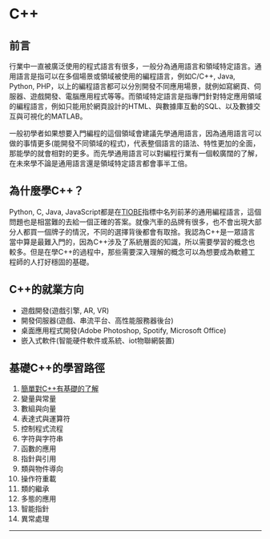 # C++
## 前言
行業中一直被廣泛使用的程式語言有很多，一般分為通用語言和領域特定語言。通用語言是指可以在多個場景或領域被使用的編程語言，例如C/C++, Java, Python, PHP，以上的編程語言都可以分別開發不同應用場景，就例如寫網頁、伺服器、遊戲開發、電腦應用程式等等。而領域特定語言是指專門針對特定應用領域的編程語言，例如只能用於網頁設計的HTML、與數據庫互動的SQL、以及數據交互與可視化的MATLAB。

一般初學者如果想要入門編程的這個領域會建議先學通用語言，因為通用語言可以做的事情更多(能開發不同領域的程式)，代表整個語言的語法、特性更加的全面，那能學的就會相對的更多。而先學通用語言可以對編程行業有一個較廣闊的了解，在未來學不論是通用語言還是領域特定語言都會事半工倍。

## 為什麼學C++？
Python, C, Java, JavaScript都是在[TIOBE](https://www.tiobe.com/tiobe-index/)指標中名列前茅的通用編程語言，這個問題也是相當難的去給一個正確的答案。就像汽車的品牌有很多，也不會出現大部分人都買一個牌子的情況，不同的選擇背後都會有取捨。我認為C++是一眾語言當中算是最難入門的，因為C++涉及了系統層面的知識，所以需要學習的概念也較多。但是在學C++的過程中，那些需要深入理解的概念可以為想要成為軟體工程師的人打好穩固的基礎。

## C++的就業方向
* 遊戲開發(遊戲引擎, AR, VR)
* 開發伺服器(遊戲、串流平台、高性能服務器後台)
* 桌面應用程式開發(Adobe Photoshop, Spotify, Microsoft Office)
* 嵌入式軟件(智能硬件軟件或系統、iot物聯網裝置)

## 基礎C++的學習路徑
1. [簡單對C++有基礎的了解](./docs/01-introduction.md)
2. 變量與常量
3. 數組與向量
4. 表達式與運算符
5. 控制程式流程
6. 字符與字符串
7. 函數的應用
8. 指針與引用
9. 類與物件導向
10. 操作符重載
11. 類的繼承
12. 多態的應用
13. 智能指針
14. 異常處理

---